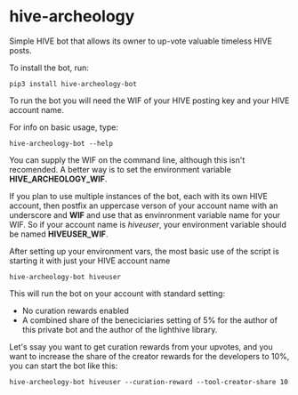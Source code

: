 # hive-archeology
Simple HIVE bot that allows its owner to up-vote valuable timeless HIVE posts. 

To install the bot, run:

```
pip3 install hive-archeology-bot
```

To run the bot you will need the WIF of your HIVE posting key and your HIVE account name.

For info on basic usage, type:

```
hive-archeology-bot --help
```

You can supply the WIF on the command line, although this isn't recomended. A better way is to set the environment variable **HIVE_ARCHEOLOGY_WIF**.

If you plan to use multiple instances of the bot, each with its own HIVE account, then postfix an uppercase verson of your account name with an underscore and **WIF** and use that as envinronment variable name for your WIF. So if your account name is *hiveuser*, your environment variable should be named **HIVEUSER_WIF**.

After setting up your environment vars, the most basic use of the script is starting it with just your HIVE account name

```
hive-archeology-bot hiveuser
```

This will run the bot on your account with standard setting:

* No curation rewards enabled
* A combined share of the beneciciaries setting of 5% for the author of this private bot and the author of the lighthive library.

Let's ssay you want to get curation rewards from your upvotes, and you want to increase the share of the creator rewards for the developers to 10%, you can start the bot like this:

```
hive-archeology-bot hiveuser --curation-reward --tool-creator-share 10
```

